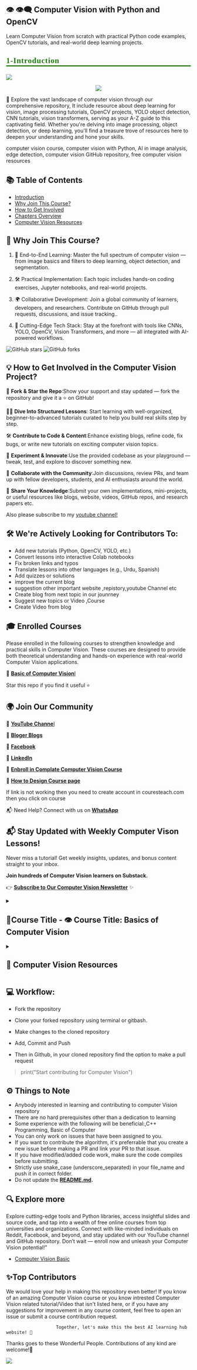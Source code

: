  ## **👁️ 👁️‍🗨️ Computer Vision with Python and OpenCV**
 
 Learn Computer Vision from scratch with practical Python code examples, OpenCV tutorials, and real-world deep learning projects.
 
 ## <p style="font-family:JetBrains Mono; font-weight:normal; letter-spacing: 1px; color:#207d06; font-size:100%; text-align:left;padding: 0px; border-bottom: 3px solid #207d06;">**1-Introduction**</p>
<a href="https://app.commanddash.io/agent?github=https://github.com/hussain0048/Computer-Vision"><img src="https://img.shields.io/badge/AI-Code%20Gen-EB9FDA"></a>
 
<p align="center">
<img src="https://github.com/hussain0048/Computer-Vision-/blob/main/CoursesTeach%20(2).png"></a>
</p>

🚀 Explore the vast landscape of computer vision through our comprehensive repository, It include resource about deep learning for vision, image processing tutorials, OpenCV projects, YOLO object detection, CNN tutorials, vision transformers,  serving as your A-Z guide to this captivating field. Whether you're delving into image processing, object detection, or deep learning, you'll find a treasure trove of resources here to deepen your understanding and hone your skills.

computer vision course,  computer vision with Python, AI in image analysis, edge detection, computer vision GitHub repository, free computer vision resources

<!-- Social card for GitHub -->
<meta property="og:image" content="https://raw.githubusercontent.com/hussain0048/Computer-Vision-/main/CoursesTeach%20(2).png">
<meta property="og:title" content="Computer Vision Course - Learn with Code, Notebooks, and Projects">
<meta property="og:description" content="An end-to-end guide to Computer Vision with Python, OpenCV, YOLO, and Deep Learning — curated for learners and contributors.">

## 📚 Table of Contents
- [Introduction](#1-introduction)
- [Why Join This Course?](#why-join-this-course)
- [How to Get Involved](#how-to-get-involved-in-the-computer-vision-project)
- [Chapters Overview](#course-01---introduction-of-computer-vision)
- [Computer Vision Resources](#computer-vision-resources)


 ## **🎯 Why Join This Course?**
 
1.  📸 End-to-End Learning: Master the full spectrum of computer vision — from image basics and filters to deep learning, object detection, and segmentation.

2. 🛠 Practical Implementation: Each topic includes hands-on coding exercises, Jupyter notebooks, and real-world projects.

3. 🌍 Collaborative Development: Join a global community of learners, developers, and researchers. Contribute on GitHub through pull requests, discussions, and issue tracking..

4. 🤖 Cutting-Edge Tech Stack: Stay at the forefront with tools like CNNs, YOLO, OpenCV, Vision Transformers, and more — all integrated with AI-powered workflows.

![GitHub stars](https://img.shields.io/github/stars/hussain0048/Computer-Vision)
![GitHub forks](https://img.shields.io/github/forks/hussain0048/Computer-Vision)


## **💡 How to Get Involved in the Computer Vision Project?**

🚀 **Fork & Star the Repo**:Show your support and stay updated — fork the repository and give it a ⭐ on GitHub!

👩‍💻 **Dive Into Structured Lessons**: Start learning with well-organized, beginner-to-advanced tutorials curated to help you build real skills step by step.

🛠️ **Contribute to Code & Content**:Enhance existing blogs, refine code, fix bugs, or write new tutorials on exciting computer vision topics.

🧪 **Experiment & Innovate**:Use the provided codebase as your playground — tweak, test, and explore to discover something new.

🤝 **Collaborate with the Community**:Join discussions, review PRs, and team up with fellow developers, students, and AI enthusiasts around the world.

📌 **Share Your Knowledge**:Submit your own implementations, mini-projects, or useful resources like blogs, website, videos, GitHub repos, and research papers etc.

Also please subscribe to my [youtube channel!](https://www.youtube.com/@coursesteach-mv5si)

## 🛠️ We're Actively Looking for Contributors To:
- Add new tutorials (Python, OpenCV, YOLO, etc.)
- Convert lessons into interactive Colab notebooks
- Fix broken links and typos
- Translate lessons into other languages (e.g., Urdu, Spanish)
- Add quizzes or solutions
- improve the current blog
- suggestion other important website ,repistory,youtube Channel etc
- Create blog from next topic in our jounrney 
- Suggest new topics or Video ,Course
- Create Video from blog

## 🎓 **Enrolled Courses**

Please enrolled in the following courses to strengthen knowledge and practical skills in Computer Vision. These courses are designed to provide both theoretical understanding and hands-on experience with real-world Computer Vision applications.

🔗 [**Basic of Computer Vision**l](https://coursesteach.com/course/view.php?id=133)

Star this repo if you find it useful ⭐

## **🌍 Join Our Community**

🔗 [**YouTube Channe**l](https://www.youtube.com/@coursesteach-mv5si/videos)

🔗 [**Bloger Blogs**](https://coursesteach.blogspot.com/2025/08/top-computer-vision-tasks-and-real.html)

🔗 [**Facebook**](https://www.facebook.com/CourseTeach)

🔗 [**LinkedIn**](https://www.linkedin.com/company/90909828/admin/page-posts/published/)

🔗 [**Enbroll in Complate Computer Vision Course**](https://coursesteach.com/course/view.php?id=133)

🔗 [**How to Design Course page**](https://stanford-cs336.github.io/spring2025/)

If link is not working then you need to create account in couresteach.com then you click on course


📬 Need Help? Connect with us on [**WhatsApp**](https://chat.whatsapp.com/L9URPRThBEa7GFl0mlwggg)

## 📬 Stay Updated with Weekly Computer Vison Lessons!

Never miss a tutorial! Get weekly insights, updates, and bonus content straight to your inbox.  

**Join hundreds of Computer Vision learners on Substack.**

👉 [**Subscribe to Our Computer Vision  Newsletter**](https://substack.com/@coursesteach) ✨


<details> 
<summary> <h2>📕Course Title - 👁️ Course Title: Basics of Computer Vision </h2> </summary>
 
Subtitle: A Beginner-to-Advanced Journey Through the Eyes of Machines

## 👥 Target Audience
Beginners in AI/ML

Undergraduate/graduate CS students

Professionals transitioning to AI

Hobbyists or developers interested in image processing


## 👁️ Chapter1: - **Foundations of Computer Vision**
| Topic Name/Tutorial | Video | Code | Note|Difficulty Level|
|---|---|---|---|---|
| [**1- What is computer Vision**](https://coursesteach.blogspot.com/2025/08/what-is-computer-vision-introduction-to.html)| [1](https://drive.google.com/file/d/1Cb-Cz0dRwNZzAp5f2K5cVNNwBRo3hki4/view) |[![Colab icon](https://img.shields.io/badge/Colab-Open-blue.svg?logo=colab&logoColor=white)](https://github.com/hussain0048/Computer-Vision-/blob/main/Introduction_to_Computer_Vision.ipynb)|---|Beginer|
|[**✅2-Computer Vision Tasks and Applications**](https://coursesteach.blogspot.com/2025/08/top-computer-vision-tasks-and-real.html)|[1](https://drive.google.com/file/d/1DCR-0UllT5J0GNHrTlklsHtF1OCskV0V/view)[-2](https://drive.google.com/file/d/1hDHQfd5h9Jiauk8olHG6Jft0AbOUh36n/view)|[![Colab icon](https://img.shields.io/badge/Colab-Open-blue.svg?logo=colab&logoColor=white)](https://github.com/hussain0048/Computer-Vision-/blob/main/Introduction_to_Computer_Vision.ipynb)|[Link](https://coursesteach.com/mod/page/view.php?id=8070)|Beginer|
|[**✅Best Free Resources to Computer Vision**](https://open.substack.com/pub/mushtaqmsit/p/top-10-free-resources-to-learn-computer?r=f2squ&utm_campaign=post&utm_medium=web&showWelcomeOnShare=true)|---|---|[Link](https://coursesteach.com/mod/page/view.php?id=10400&forceview=1)|Beginer|

## 🔹Chapter2: - **Image As Function**
| Topic Name/Tutorial | Video| Notbook |
|---|---|---|
|[**✅1-Images as Functions Part 1?**](https://substack.com/home/post/p-156223376)|[**1**](https://drive.google.com/file/d/1c6plHK4Yqg_ch8QiNTtfGuSZSK0mt3lf/view)|[![Colab icon](https://img.shields.io/badge/Colab-Open-blue.svg?logo=colab&logoColor=white)](https://github.com/hussain0048/Computer-Vision-/blob/main/Introduction_to_Computer_Vision.ipynb)|
| [**✅2-Images as Functions Part 2?**](https://open.substack.com/pub/mushtaqmsit/p/understanding-images-as-functions-edb?r=f2squ&utm_campaign=post&utm_medium=web&showWelcomeOnShare=false) | [**1**](https://drive.google.com/file/d/1X5RS1-6JfZUmcyDvsP5KF1SR97CFzus2/view) | [![Colab icon](https://img.shields.io/badge/Colab-Open-blue.svg?logo=colab&logoColor=white)](https://github.com/hussain0048/Computer-Vision-/blob/main/Introduction_to_Computer_Vision.ipynb) |
| [**✅3-Define an Image as a Function (Quiz)**](https://substack.com/@coursesteach/note/c-91928137?utm_source=notes-share-action&r=f2squ) |[**1**](https://drive.google.com/file/d/1FDmF_Gcl3wtvx6NyNuvl6KAiZlp7KD6Y/view)[**-2**](https://drive.google.com/file/d/1qiwSHYDHSp15_QhMdKuT2nBdhprLJNag/view) | [![Colab icon](https://img.shields.io/badge/Colab-Open-blue.svg?logo=colab&logoColor=white)](https://github.com/hussain0048/Computer-Vision-/blob/main/Introduction_to_Computer_Vision.ipynb) |
|[**✅4-Color Planes and Color Image as a Function(Quiz)**](https://open.substack.com/pub/mushtaqmsit/p/understanding-rgb-channels-in-matlab?r=f2squ&utm_campaign=post&utm_medium=web&showWelcomeOnShare=false)|[**1**](https://drive.google.com/file/d/1351z7lTQfAqx3HEGvAGvtm_FVhaMPzK6/view)[**-2**](https://drive.google.com/file/d/1USR6tCVZKK5uN7TkKGduPsH8rVkTCMAY/view)[**-3**](https://drive.google.com/file/d/1qiwSHYDHSp15_QhMdKuT2nBdhprLJNag/view)|[![Colab icon](https://img.shields.io/badge/Colab-Open-blue.svg?logo=colab&logoColor=white)](https://github.com/hussain0048/Computer-Vision-/blob/main/Introduction_to_Computer_Vision.ipynb)|
|[**✅5- Digital Images**](https://mushtaqmsit.substack.com/p/how-computers-see-images)|[**1**](https://drive.google.com/file/d/1bvwInP7sTDxJv6ou7myoIFZLen57tSv_/view)[**-2**](https://drive.google.com/file/d/1M70RJybxbFBjNjf-s_u33IEGZwETVzco/view)|[![Colab icon](https://img.shields.io/badge/Colab-Open-blue.svg?logo=colab&logoColor=white)](https://github.com/hussain0048/Computer-Vision-/blob/main/Introduction_to_Computer_Vision.ipynb)|
|[**✅6-Compute Image Size Quiz-s**](https://mushtaqmsit.substack.com/p/how-to-calculate-image-size-width)|[1](https://www.youtube.com/watch?v=Xp4Oeqs1jUU)|[![Colab icon](https://img.shields.io/badge/Colab-Open-blue.svg?logo=colab&logoColor=white)](https://github.com/hussain0048/Computer-Vision-/blob/main/Introduction_to_Computer_Vision.ipynb)|
|[**✅7-Read image in Matlab and Python-S**](https://mushtaqmsit.substack.com/p/how-to-read-and-process-images-in)|---|[![Colab icon](https://img.shields.io/badge/Colab-Open-blue.svg?logo=colab&logoColor=white)](https://github.com/hussain0048/Computer-Vision-/blob/main/Introduction_to_Computer_Vision.ipynb)|
|[**✅8-Image Size and Data Type Quiz/Solution-S**](https://mushtaqmsit.substack.com/p/how-to-get-image-size-and-data-type)|[**1**](https://drive.google.com/file/d/1-zlCSlEvKsBPyuPpUUCio15KdedHG_lj/view)|[![Colab icon](https://img.shields.io/badge/Colab-Open-blue.svg?logo=colab&logoColor=white)](https://github.com/hussain0048/Computer-Vision-/blob/main/Introduction_to_Computer_Vision.ipynb)|
|[**✅9-Crop an Image-s**](https://mushtaqmsit.substack.com/p/what-is-mean-by-crop-an-image)|[**1**](https://drive.google.com/file/d/1y_0Q6HXXHwbJi8bFXSjIRmUTliZ_QETg/view)|[![Colab icon](https://img.shields.io/badge/Colab-Open-blue.svg?logo=colab&logoColor=white)](https://github.com/hussain0048/Computer-Vision-/blob/main/Introduction_to_Computer_Vision.ipynb)|
|[**✅10-Add 2 Images-s**](https://mushtaqmsit.substack.com/p/how-to-add-two-images-in-matlab-and)|[**1**](https://drive.google.com/file/d/1Yu5ZkkVHTm5LPErifK0AyqIAZlorljen/view)[**-2**](https://drive.google.com/file/d/1l6VCJK-gU9cQHvGtJKFj6G8x7xrWkMBx/view)[**-3**](https://drive.google.com/file/d/1-POxIAvqFL1rg3N8r_zQj2-SZz3Vbm-a/view)|[![Colab icon](https://img.shields.io/badge/Colab-Open-blue.svg?logo=colab&logoColor=white)](https://github.com/hussain0048/Computer-Vision-/blob/main/Introduction_to_Computer_Vision.ipynb)|
|[**✅11-Multiply image by a scaler and Blend 2 Images⭐️**](https://mushtaqmsit.substack.com/p/mastering-scalar-multiplication-in)|[**1**](https://drive.google.com/file/d/1QKr5Vw3G1HfjyL3PgD1R6AuY8QU_XhSA/view?pli=1)[-2](https://drive.google.com/file/d/14bY1HdOaC5w4jLby2LwaawzmTwfzhSeB/view)[-3](https://drive.google.com/file/d/11W_RKLTU7XMZ1RHzBZYicBvCBCLxXhrg/view)|[![Colab icon](https://img.shields.io/badge/Colab-Open-blue.svg?logo=colab&logoColor=white)](https://github.com/hussain0048/Computer-Vision-/blob/main/Introduction_to_Computer_Vision.ipynb)|
|[**✅12-Common Types of Noise⭐️**](https://mushtaqmsit.substack.com/p/understanding-image-noise-in-computer)|[**1**](https://drive.google.com/file/d/1BhYdBxwZZLRp144ozXJOVKSvVDRLUPs0/view)|[![Colab icon](https://img.shields.io/badge/Colab-Open-blue.svg?logo=colab&logoColor=white)](https://github.com/hussain0048/Computer-Vision-/blob/main/Introduction_to_Computer_Vision.ipynb)|
|[**✅13-Image Difference⭐️**](https://mushtaqmsit.substack.com/p/image-difference-in-computer-vision)|[**1**](https://drive.google.com/file/d/1NgBBgdzHdmG9UPjFBr4HRYuwtJuSux2t/view)[-2](https://drive.google.com/file/d/1FBPEClURy0oNh-Nt23UmBO2hGwGn3sqw/view)[-3](https://drive.google.com/drive/folders/1q_lNYRTS2ggibGcrc6dEAS-SbRQYF4N2)|[![Colab icon](https://img.shields.io/badge/Colab-Open-blue.svg?logo=colab&logoColor=white)](https://github.com/hussain0048/Computer-Vision-/blob/main/Introduction_to_Computer_Vision.ipynb)|
|[**✅14-Generate Gaussian Noise⭐️**](https://mushtaqmsit.substack.com/p/gaussian-noise-in-image-processing)|[**1**](https://drive.google.com/file/d/15ho2IRjIMlZ6dPslpwo9MGR6SumyM938/view)|[![Colab icon](https://img.shields.io/badge/Colab-Open-blue.svg?logo=colab&logoColor=white)](https://github.com/hussain0048/Computer-Vision-/blob/main/Introduction_to_Computer_Vision.ipynb)|
|[**✅15-Effect of Sigma on Gaussian Noise⭐️**](https://mushtaqmsit.substack.com/p/understanding-the-effect-of-sigma)|[**1**](https://drive.google.com/file/d/1SOL6VtxIT08__IBVEsOOrhqYg2xicy2Q/view?usp=sharing)[-2](https://drive.google.com/file/d/1e9wH3cny9Z1UzMgi6-vcmUIJ-mGnDhtx/view)[-3](https://drive.google.com/file/d/1ixofehPc8WprhjNOKqtGIVx4dyyAbqwv/view)|[![Colab icon](https://img.shields.io/badge/Colab-Open-blue.svg?logo=colab&logoColor=white)](https://github.com/hussain0048/Computer-Vision-/blob/main/Introduction_to_Computer_Vision.ipynb)|
|[**✅16-Apply Gaussian Noise⭐️**](https://mushtaqmsit.substack.com/p/applying-gaussian-noise-to-images)|[**1**](https://drive.google.com/file/d/17-X3uDm-_bKEZCLWrh6dzywgrd9Mc6pc/view)[-2](https://drive.google.com/file/d/1HdiI6F0MVJ3OB3VkTiMDreTA_mccXweC/view)|[![Colab icon](https://img.shields.io/badge/Colab-Open-blue.svg?logo=colab&logoColor=white)](https://github.com/hussain0048/Computer-Vision-/blob/main/Introduction_to_Computer_Vision.ipynb)|
|[**✅17-Displaying Images in Matlab and Python⭐️**](https://mushtaqmsit.substack.com/p/basic-image-operations-in-python)|[**1**](https://drive.google.com/file/d/1H06n5AKN-XKDAAPk2GRaloQdSnG8fTgq/view?usp=sharing)|[![Colab icon](https://img.shields.io/badge/Colab-Open-blue.svg?logo=colab&logoColor=white)](https://github.com/hussain0048/Computer-Vision-/blob/main/Introduction_to_Computer_Vision.ipynb)|
|**✅Minin Project-🚦 Smart Surveillance Frame Analyzer**||[![Colab icon](https://img.shields.io/badge/Colab-Open-blue.svg?logo=colab&logoColor=white)](https://github.com/dr-mushtaq/Computer-Vision/blob/main/%F0%9F%93%9AComputer%20Vision%20Projects/%F0%9F%9A%A6_Smart_Surveillance_Frame_Analyzer.ipynb)|


## 🔹Chapter3: - **Filtering**
| Topic Name/Tutorial | Video | NoteBook |
|---|---|---|
| [**✅1- What is Filtering?**](https://mushtaqmsit.substack.com/p/understanding-filters-in-computer) | [1](https://drive.google.com/file/d/1Dw9Iw2B7ag8bF8uz6jp1RfwuIsf5Cgsj/view?usp=sharing) |[![Colab icon](https://img.shields.io/badge/Colab-Open-blue.svg?logo=colab&logoColor=white)](https://github.com/hussain0048/Computer-Vision-/blob/main/Introduction_to_Computer_Vision.ipynb)|
| [**✅2- What is Gaussian Noise?**](https://mushtaqmsit.substack.com/p/gaussian-noise-in-computer-vision) | [1](https://drive.google.com/file/d/1K6OvG6Hchl_3kNRw7OBIV40GgbCK3mMM/view?usp=sharing)[-2](https://drive.google.com/file/d/1L4-pNTYyvvts9em7w3cNuBGmNCEHy1IZ/view?usp=sharing) |[![Colab icon](https://img.shields.io/badge/Colab-Open-blue.svg?logo=colab&logoColor=white)](https://github.com/hussain0048/Computer-Vision-/blob/main/Introduction_to_Computer_Vision.ipynb)|
| [**✅3- Weighted Moving Average?**](https://mushtaqmsit.substack.com/p/mastering-weighted-moving-averages) | [1](https://drive.google.com/file/d/1-O6oVfb4pv4zCMuJ7CSSAiTXncVcCNsf/view?usp=sharing)[-2](https://drive.google.com/file/d/17zB1EhTfSWDcck1fGaPWFL8wenY6C4DL/view?usp=sharing)|[![Colab icon](https://img.shields.io/badge/Colab-Open-blue.svg?logo=colab&logoColor=white)](https://github.com/hussain0048/Computer-Vision-/blob/main/Introduction_to_Computer_Vision.ipynb)|
| [***✅4- Correlation Filtering?**](https://mushtaqmsit.substack.com/p/correlation-filtering-in-computer) | [1](https://drive.google.com/file/d/1kOOc3jmptZDQnTlxlsDrYfnB33gl0Ldb/view?usp=sharing)|[![Colab icon](https://img.shields.io/badge/Colab-Open-blue.svg?logo=colab&logoColor=white)](https://github.com/hussain0048/Computer-Vision-/blob/main/Introduction_to_Computer_Vision.ipynb)|
| [**✅5- Averaging Filter?**](https://mushtaqmsit.substack.com/p/understanding-averaging-filters-in) | [1](https://drive.google.com/file/d/1YjCaZ8bXkYSben2l3Qts3IOxbpY4ttcE/view)|[![Colab icon](https://img.shields.io/badge/Colab-Open-blue.svg?logo=colab&logoColor=white)](https://github.com/hussain0048/Computer-Vision-/blob/main/Introduction_to_Computer_Vision.ipynb)|
| [**✅6- Gaussian Filter?**](https://mushtaqmsit.substack.com/p/gaussian-filters-in-computer-vision) | [1](https://drive.google.com/file/d/1RV_UK3USN7rQjiB3Eq1ZZnR8ujAgHJD6/view?usp=sharing)[-2](https://drive.google.com/file/d/1z7svvKJn87Lmj1BchAViLLJ44_YTqFlN/view?usp=sharing)|[![Colab icon](https://img.shields.io/badge/Colab-Open-blue.svg?logo=colab&logoColor=white)](https://github.com/hussain0048/Computer-Vision-/blob/main/Introduction_to_Computer_Vision.ipynb)|
| [**✅7- Gaussian Filter with Matlab and Python?**](https://mushtaqmsit.substack.com/p/how-to-apply-gaussian-filtering-in) | [1](https://drive.google.com/file/d/1DY8UFbByrBrdbE4sdmcZa8G-kK3s3Q31/view?usp=sharing)|[![Colab icon](https://img.shields.io/badge/Colab-Open-blue.svg?logo=colab&logoColor=white)](https://github.com/hussain0048/Computer-Vision-/blob/main/Introduction_to_Computer_Vision.ipynb)|
| [**✅8- Remove Noise?(r)**](https://mushtaqmsit.substack.com/p/how-to-remove-image-noise-using-gaussian) | [1](https://drive.google.com/file/d/1fzGcwjrWgzc57etIPUsnX_34LciTG1vs/view?usp=sharing)[-2](https://drive.google.com/file/d/1DgS_rRdmpJCckziIn1fRi6h_b0kLfTgj/view?usp=sharing)|[![Colab icon](https://img.shields.io/badge/Colab-Open-blue.svg?logo=colab&logoColor=white)](https://github.com/hussain0048/Computer-Vision-/blob/main/Introduction_to_Computer_Vision.ipynb)|
|**✅Minin Project-Motion Detection in Surveillance Footage using Frame Differencing and Gaussian Smoothing**||[![Colab icon](https://img.shields.io/badge/Colab-Open-blue.svg?logo=colab&logoColor=white)](https://github.com/dr-mushtaq/Computer-Vision/blob/main/%F0%9F%93%9AComputer%20Vision%20Projects/%F0%9F%A7%91_%F0%9F%92%BC_Mini_Real_Life_Project_Motion_D%F0%9F%A7%91_%F0%9F%92%BC_Mini_Real_Life_Project_Motion_Detection_in_Surveillance_Footage_using_Frame_Differencing_and_Gaussian_Smoothingetection_in_Surveillance_Footage_using_Frame_Differencin.ipynb)|

## 🔹Chapter4: - **Linearity and Convolution**
| Topic Name/Tutorial | Video | NoteBook |
|---|---|---|
| [**🌐1- Introduction of linear intuition of filtering**](https://medium.com/@Coursesteach/computer-vision-part-28-introduction-of-linear-intuition-of-filtering-83b4269f6019) | [1](https://drive.google.com/file/d/1NRaqwkMiXd5oYWaBnm2BfgpQR3rSvjaj/view) |[![Colab icon](https://img.shields.io/badge/Colab-Open-blue.svg?logo=colab&logoColor=white)](https://github.com/hussain0048/Computer-Vision-/blob/main/Introduction_to_Computer_Vision.ipynb)|
| [**🌐2- Impulse Function and Response**](https://medium.com/@Coursesteach/computer-vision-part-29-impulse-function-and-response-2b52dfedc54f) | [1](https://drive.google.com/file/d/1MWTi1FkAdo93cV6MwLMI41Kqn0zxBvFf/view?usp=sharing) |[![Colab icon](https://img.shields.io/badge/Colab-Open-blue.svg?logo=colab&logoColor=white)](https://github.com/hussain0048/Computer-Vision-/blob/main/Introduction_to_Computer_Vision.ipynb)|
| [**🌐4- Filtering an Impulse Signal**](https://medium.com/@Coursesteach/computer-vision-part-29-impulse-function-and-response-2b52dfedc54f) | [1](https://drive.google.com/file/d/1KxMS0EEAgVO5SuNujypTUNEuu8qUcURE/view?usp=sharing) |[![Colab icon](https://img.shields.io/badge/Colab-Open-blue.svg?logo=colab&logoColor=white)](https://github.com/hussain0048/Computer-Vision-/blob/main/Introduction_to_Computer_Vision.ipynb)|
| [**🌐5- Correlation vs Convolution**](https://medium.com/@Coursesteach/computer-vision-part-30-correlation-vs-convolution-168e1b6851b5) | [1](https://drive.google.com/file/d/1PlCNOA0ElHvpu4NvXHGt0Zyp073Kr0NS/view?usp=sharing)[-2](https://www.youtube.com/watch?v=FbDWmT93nUs) |[![Colab icon](https://img.shields.io/badge/Colab-Open-blue.svg?logo=colab&logoColor=white)](https://github.com/hussain0048/Computer-Vision-/blob/main/Introduction_to_Computer_Vision.ipynb)|
| [**🌐5-Properties of Convolution**](https://medium.com/@Coursesteach/computer-vision-part-30-correlation-vs-convolution-168e1b6851b5) | [1](https://drive.google.com/file/d/1dCjqrkS6uGHMoVKvg1drtLPAxoZ8csIH/view?usp=sharing) |[![Colab icon](https://img.shields.io/badge/Colab-Open-blue.svg?logo=colab&logoColor=white)](https://github.com/hussain0048/Computer-Vision-/blob/main/Introduction_to_Computer_Vision.ipynb)|
| [**🌐6-Computational Complexity and Separability**](https://medium.com/@Coursesteach/computer-vision-part-31-computational-complexity-and-separability-fc8d78ee3321) | [1](https://drive.google.com/file/d/1o3_E3oHa0SFXb_7WPWwF_HZw7JO9SV9Z/view) |[![Colab icon](https://img.shields.io/badge/Colab-Open-blue.svg?logo=colab&logoColor=white)](https://github.com/hussain0048/Computer-Vision-/blob/main/Introduction_to_Computer_Vision.ipynb)|
| [**🌐7-Boundary Issues**](https://medium.com/@Coursesteach/computer-vision-part-31-computational-complexity-and-separability-fc8d78ee3321) | [1](https://drive.google.com/file/d/1iKZD68I6VGebQbVnVebMBf7B4VFA6Umh/view) |[![Colab icon](https://img.shields.io/badge/Colab-Open-blue.svg?logo=colab&logoColor=white)](https://github.com/hussain0048/Computer-Vision-/blob/main/Introduction_to_Computer_Vision.ipynb)|
| [**🌐8-Methods**](https://medium.com/@Coursesteach/computer-vision-part-31-computational-complexity-and-separability-fc8d78ee3321) | [1](https://drive.google.com/file/d/1PkQJ7FngkptaxdvvTgowX8hiPBTmzHk_/view?usp=sharing) |[![Colab icon](https://img.shields.io/badge/Colab-Open-blue.svg?logo=colab&logoColor=white)](https://github.com/hussain0048/Computer-Vision-/blob/main/Introduction_to_Computer_Vision.ipynb)|
| [**🌐9-Explore Edge Options**](https://medium.com/@Coursesteach/computer-vision-part-32-explore-edge-options-78aae07fe8c5) | [1](https://drive.google.com/file/d/1wZuQ-nlwxIZWWLEEJo4MU5gbcm8xoMxu/view) |[![Colab icon](https://img.shields.io/badge/Colab-Open-blue.svg?logo=colab&logoColor=white)](https://github.com/hussain0048/Computer-Vision-/blob/main/Introduction_to_Computer_Vision.ipynb)|
| [**🌐10-Practicing with Linear Filters**](https://medium.com/@Coursesteach/computer-vision-part-33-practicing-with-linear-filters-db29d31a728b) | [1](https://drive.google.com/file/d/1EJMb8LFnTG87Po0LyjwhRDMD_G8BbDYy/view)[-2](https://drive.google.com/file/d/1m6GsASVUDYn8akRdejupOmLlmZ94A43i/view) |[![Colab icon](https://img.shields.io/badge/Colab-Open-blue.svg?logo=colab&logoColor=white)](https://github.com/hussain0048/Computer-Vision-/blob/main/Introduction_to_Computer_Vision.ipynb)|
| [**🌐11-Different Kinds of Noise**](https://medium.com/@Coursesteach/computer-vision-part-34-different-kinds-of-noise-2e300d9e4174) | [1](https://drive.google.com/file/d/15zd1sPvVWY8lQlZWGPn9C0NWds5yMpT9/view)[-2](https://drive.google.com/file/d/1FLtZNGhdQLzjF2O-ZQLJxRPBnykSXDJ6/view)[-3](https://drive.google.com/file/d/1qxLwu4jroEZa9FsfyN5CEYI3XoMeX5TJ/view)|[![Colab icon](https://img.shields.io/badge/Colab-Open-blue.svg?logo=colab&logoColor=white)](https://github.com/hussain0048/Computer-Vision-/blob/main/Introduction_to_Computer_Vision.ipynb)|

##  🔹Chapter5: - **Filters as Templates**
| Topic Name/Tutorial | Video | NoteBook |
|---|---|---|
| [**🌐1- Introduction of Filters as templates, 1D correlation and 2D Correlations**](https://medium.com/@Coursesteach/computer-vision-part-35-introduction-of-filters-as-templates-8a61c1b7a303) | [1](https://drive.google.com/file/d/1xun5nFgKESdTb2nrEQMP5ltjyt1EVpel/view)[-2](https://drive.google.com/file/d/1qaivyaKMS_8abNeu8-ubaOPByDQ1DiVf/view) [-3](https://drive.google.com/file/d/1mYyHLY97o_Ha6yn_DjxXv5HuGn7Pdesw/view) |[![Colab icon](https://img.shields.io/badge/Colab-Open-blue.svg?logo=colab&logoColor=white)](https://github.com/hussain0048/Computer-Vision-/blob/main/Introduction_to_Computer_Vision.ipynb)|
| [**🌐2- Find Tempalte ID**](https://medium.com/@Coursesteach/computer-vision-part-36-find-template-1d-2fc954eca1f7) | [1](https://drive.google.com/file/d/1qzeQF-suulO4a9zMWEDWkPRIfPDiftVZ/view)[-2](https://drive.google.com/file/d/1IFjqWMAfOHAjsj0y33NWQQYG24nYokMy/view)|[![Colab icon](https://img.shields.io/badge/Colab-Open-blue.svg?logo=colab&logoColor=white)](https://github.com/hussain0048/Computer-Vision-/blob/main/Introduction_to_Computer_Vision.ipynb)|
| [**🌐3- Template Matching⭐️**](https://medium.com/@Coursesteach/computer-vision-part-37-template-matching-848b423a84ad) | [1](https://drive.google.com/file/d/1SFFwv9u-ypL8GaYgo0BKQChRa2THKkmY/view)[-2](https://drive.google.com/file/d/1LlqdK1lCeXsjJGE84T8AS3vM59nLEOo6/view)[-3](https://drive.google.com/file/d/105OVSmotPZti1xwZqXGdlXwoaC-Rt2cr/view)[-4](https://drive.google.com/file/d/1dv1rIxwPC58qtz4OrML2tOXVow0eMuRD/view)[-5](https://drive.google.com/file/d/1WZi7cE3lvEAihNdqGF13rzFc8qg2xA5p/view)|[![Colab icon](https://img.shields.io/badge/Colab-Open-blue.svg?logo=colab&logoColor=white)](https://github.com/hussain0048/Computer-Vision-/blob/main/Introduction_to_Computer_Vision.ipynb)|

##  🔹Chapter6: - **Edge detection: Gradients**
| Topic Name/Tutorial | Video | NoteBook |
|---|---|---|
| [**🌐1- Pattern Finding and Feature Detection**](https://medium.com/@Coursesteach/computer-vision-part-38-exploring-computer-vision-pattern-finding-and-feature-detection-ebd3b8d81353) | [1](https://drive.google.com/file/d/1Pgj5ejwo2sPEgWRkfTgA1YK9xj8KprsD/view)|[![Colab icon](https://img.shields.io/badge/Colab-Open-blue.svg?logo=colab&logoColor=white)](https://github.com/hussain0048/Computer-Vision-/blob/main/Introduction_to_Computer_Vision.ipynb)|
| [**🌐2- Understanding Edges in Images: Why They Matter in Visual Perception**](https://medium.com/@Coursesteach/computer-vision-part-39-understanding-edges-in-images-why-they-matter-in-visual-perception-773ee3ece9a5) | [1](https://drive.google.com/file/d/1zE73_T53xLgqUxXo3nw3NqJJndKiJ_W_/view)[-2](https://drive.google.com/file/d/1YkOa4DCmOJqE7qO_DTAy60YklTxVv-nj/view)|[![Colab icon](https://img.shields.io/badge/Colab-Open-blue.svg?logo=colab&logoColor=white)](https://github.com/hussain0048/Computer-Vision-/blob/main/Introduction_to_Computer_Vision.ipynb)|
| [**🌐3- Edge Detection⭐️**](https://medium.com/@Coursesteach/how-edge-detection-works-in-image-processing-step-by-step-explanation-computer-vision-part-40-49eecc06593a) | [1](https://drive.google.com/file/d/11_MgzHT5N-y_PaslRo27QvPAC1h5CNkf/view)|[![Colab icon](https://img.shields.io/badge/Colab-Open-blue.svg?logo=colab&logoColor=white)](https://github.com/hussain0048/Computer-Vision-/blob/main/Introduction_to_Computer_Vision.ipynb)|
| [**🌐4-Derivatives and Edges⭐️**](https://medium.com/@Coursesteach/finding-peaks-and-edges-the-power-of-derivatives-in-function-analysis-computer-vision-part-41-6ffa1eb3a5cb) | [1](https://drive.google.com/file/d/1Gj_0J21g4SooclT-TlxXuYT1I_o5RhtU/view)|[![Colab icon](https://img.shields.io/badge/Colab-Open-blue.svg?logo=colab&logoColor=white)](https://github.com/hussain0048/Computer-Vision-/blob/main/Introduction_to_Computer_Vision.ipynb)|
| [**🌐5-What is Gradients⭐️**](https://medium.com/@Coursesteach/understanding-differential-operators-and-gradients-in-images-computer-vision-part-42-d18ce2693148) | [1](https://drive.google.com/file/d/1tP-jDm498EXyKWs7NhUQmvzBBxJl7m_3/view)|[![Colab icon](https://img.shields.io/badge/Colab-Open-blue.svg?logo=colab&logoColor=white)](https://github.com/hussain0048/Computer-Vision-/blob/main/Introduction_to_Computer_Vision.ipynb)|
| [**🌐6-Finite Differences⭐️**](https://medium.com/@Coursesteach/discrete-gradients-explained-a-beginners-guide-to-finite-differences-in-computing-computer-d3dd67c8c444) | [1](https://drive.google.com/file/d/19HxBZ53B1Xe74kz43KRqfpocm9gNGVs1/view)|[![Colab icon](https://img.shields.io/badge/Colab-Open-blue.svg?logo=colab&logoColor=white)](https://github.com/hussain0048/Computer-Vision-/blob/main/Introduction_to_Computer_Vision.ipynb)|
| [**🌐7-Partial Derivatives of an Image⭐️**](https://medium.com/@Coursesteach/understanding-partial-derivatives-of-an-image-computer-vision-part-44-33ce203de23c) | [1](https://drive.google.com/file/d/1_e_GIFVSFb-4-Yxic164wBIw_Gsry4pM/view)|[![Colab icon](https://img.shields.io/badge/Colab-Open-blue.svg?logo=colab&logoColor=white)](https://github.com/hussain0048/Computer-Vision-/blob/main/Introduction_to_Computer_Vision.ipynb)|
| [**🌐8-The Discrete Gradient⭐️**](https://medium.com/@Coursesteach/what-are-discrete-gradients-and-why-balanced-operators-matte-computer-vision-part-45-4a46134259bb) | [1](https://drive.google.com/file/d/1TY6yKP9X6PF7Jh2mr1Pqs2cEmrbFVcOU/view)[-2](https://www.youtube.com/watch?v=lOEBsQodtEQ)|[![Colab icon](https://img.shields.io/badge/Colab-Open-blue.svg?logo=colab&logoColor=white)](https://github.com/hussain0048/Computer-Vision-/blob/main/Introduction_to_Computer_Vision.ipynb)|
| [**🌐9-Sobel Operator⭐️**](https://medium.com/@Coursesteach/understanding-the-sobel-operator-a-classic-edge-detection-technique-computer-vision-part-46-938faca6ad74) | [1](https://drive.google.com/file/d/1-hfJqthjbAIa_PhwpaNUqKK0uICfbfah/view)[-2](https://www.youtube.com/watch?v=uihBwtPIBxM)[-3](https://www.youtube.com/watch?v=Yz7h9L4gecQ)|[![Colab icon](https://img.shields.io/badge/Colab-Open-blue.svg?logo=colab&logoColor=white)](https://github.com/hussain0048/Computer-Vision-/blob/main/Introduction_to_Computer_Vision.ipynb)|
| [**🌐10-Well Known Gradients⭐️**](https://medium.com/@Coursesteach/understanding-the-sobel-operator-a-classic-edge-detection-technique-computer-vision-part-46-938faca6ad74) | [1](https://drive.google.com/file/d/10eyzaLcNMhZ7C4ZMMR9yXc86wHDcFYos/view)|[![Colab icon](https://img.shields.io/badge/Colab-Open-blue.svg?logo=colab&logoColor=white)](https://github.com/hussain0048/Computer-Vision-/blob/main/Introduction_to_Computer_Vision.ipynb)|
| [**🌐11-Gradients direction⭐️**](https://medium.com/@Coursesteach/computing-image-gradients-direction-matlab-python-techniques-for-edge-detection-595b0be8f471) | [1](https://drive.google.com/file/d/18iLgY1BeyTTjnaQbnxJzVvXm9w-JjTh0/view)|[![Colab icon](https://img.shields.io/badge/Colab-Open-blue.svg?logo=colab&logoColor=white)](https://github.com/hussain0048/Computer-Vision-/blob/main/Introduction_to_Computer_Vision.ipynb)|
| [**🌐12-But in the Real World⭐️**](https://medium.com/@Coursesteach/understanding-edge-detection-noise-and-derivatives-explained-computer-vision-p48-482bf2cfcd92) | [1](https://drive.google.com/file/d/1Ul0XDqYyzMWEpNgNIgRpZPXsnRsKLse-/view)|[![Colab icon](https://img.shields.io/badge/Colab-Open-blue.svg?logo=colab&logoColor=whit)](https://github.com/hussain0048/Computer-Vision-/blob/main/Introduction_to_Computer_Vision.ipynb)|

##  🔹Chapter7: - **Edge detection: 2D operators**
| Topic Name/Tutorial | Video | NoteBook |
|---|---|---|
|**🌐1- Introduction**| [1](https://drive.google.com/file/d/1uEKYbYERARDFaPyf_B9USjmJ51O2FKUc/view)|[![Colab icon](https://img.shields.io/badge/Colab-Open-blue.svg?logo=colab&logoColor=white)](https://github.com/hussain0048/Computer-Vision-/blob/main/Introduction_to_Computer_Vision.ipynb)|
|**🌐2-Derivative of Gaussian Filter 2D**| [1](https://drive.google.com/file/d/1YeogWHkDpvYkcgtT_FU-YU-B2lkt7Xsc/view)|[![Colab icon](https://img.shields.io/badge/Colab-Open-blue.svg?logo=colab&logoColor=white)](https://github.com/hussain0048/Computer-Vision-/blob/main/Introduction_to_Computer_Vision.ipynb)|
|**🌐3- Effect of Sigma on Derivatives**| [1](https://drive.google.com/file/d/1P72PPQaVJ_AgpiR69saOriU7L1x4BwJU/view)|[![Colab icon](https://img.shields.io/badge/Colab-Open-blue.svg?logo=colab&logoColor=white)](https://github.com/hussain0048/Computer-Vision-/blob/main/Introduction_to_Computer_Vision.ipynb)|
|**🌐4-Canny Edge Operator P1 **| [1](https://drive.google.com/file/d/1vloOkCm0xaKojql0RXwZ9wjJ6FQwMo3f/viewJ_AgpiR69saOriU7L1x4BwJU/view)|[![Colab icon](https://img.shields.io/badge/Colab-Open-blue.svg?logo=colab&logoColor=white)](https://github.com/hussain0048/Computer-Vision-/blob/main/Introduction_to_Computer_Vision.ipynb)|
|**🌐5-Canny Edge Operator P2**| [1](https://drive.google.com/file/d/1Zt1FG7FZv1LwBY0o_28fonHCDvrA28ww/view)|[![Colab icon](https://img.shields.io/badge/Colab-Open-blue.svg?logo=colab&logoColor=white)](https://github.com/hussain0048/Computer-Vision-/blob/main/Introduction_to_Computer_Vision.ipynb)|
|**🌐6- For Your Eyes Only Demo**| [1](https://drive.google.com/file/d/1k7Lz_g5lC1bVs27jpfRkxabLA_fUVSAd/view)[-2](https://drive.google.com/file/d/1dZPrgk7_DrMvgAKpYaDUFDdmokrF-9jE/view)|[![Colab icon](https://img.shields.io/badge/Colab-Open-blue.svg?logo=colab&logoColor=white)](https://github.com/hussain0048/Computer-Vision-/blob/main/Introduction_to_Computer_Vision.ipynb)|
|**🌐7-Canny Results**| [1](https://drive.google.com/file/d/1kxQoYDEc7l6MiigXjjvjDJAYxCWGOJE5/view)|[![Colab icon](https://img.shields.io/badge/Colab-Open-blue.svg?logo=colab&logoColor=white)](https://github.com/hussain0048/Computer-Vision-/blob/main/Introduction_to_Computer_Vision.ipynb)|
|**🌐8-Single 2D Edge Detection Filter**| [1](https://drive.google.com/file/d/197iBxz3CNkGhSYUmCnCSlcqP7Q8osfUi/view)|[![Colab icon](https://img.shields.io/badge/Colab-Open-blue.svg?logo=colab&logoColor=white)](https://github.com/hussain0048/Computer-Vision-/blob/main/Introduction_to_Computer_Vision.ipynb)|

##  🔹Chapter8: - **L1 Hough transform: Lines**
| Topic Name/Tutorial | Video | NoteBook |
|---|---|---|
|**🌐1- Introduction**| [1](https://drive.google.com/file/d/1ReFf1sLrgXGogfAEAX5uM0QZRv0MOEyH/view)|[![Colab icon](https://img.shields.io/badge/Colab-Open-blue.svg?logo=colab&logoColor=white)](https://github.com/hussain0048/Computer-Vision-/blob/main/Introduction_to_Computer_Vision.ipynb)|
|**🌐2-Parametric Model**| [1](https://drive.google.com/file/d/1W4b4tFpzNz8z2Z8up5YqD6yBE3YWtguk/view)|[![Colab icon](https://img.shields.io/badge/Colab-Open-blue.svg?logo=colab&logoColor=white)](https://github.com/hussain0048/Computer-Vision-/blob/main/Introduction_to_Computer_Vision.ipynb)|
|**🌐3-Line Fitting**| [1](https://drive.google.com/file/d/17IRoXWMSjrmsPSFpNM5b2kjo22YJ3d6f/view)|[![Colab icon](https://img.shields.io/badge/Colab-Open-blue.svg?logo=colab&logoColor=white)](https://github.com/hussain0048/Computer-Vision-/blob/main/Introduction_to_Computer_Vision.ipynb)|
|**🌐4-Voting**| [1](https://drive.google.com/file/d/1yiUtV5ElVaYzahr-qdJDlEjDIIppItG4/view)[-2](https://www.youtube.com/watch?v=6yVMpaIoxIU)|[![Colab icon](https://img.shields.io/badge/Colab-Open-blue.svg?logo=colab&logoColor=white)](https://github.com/hussain0048/Computer-Vision-/blob/main/Introduction_to_Computer_Vision.ipynb)|
|**🌐5-Hough Space**| [1](https://drive.google.com/file/d/18Oiw44jEOBDAQvgLqmf08UKitF5m849Y/view)[-2](https://www.youtube.com/watch?v=4zHbI-fFIlI)|[![Colab icon](https://img.shields.io/badge/Colab-Open-blue.svg?logo=colab&logoColor=white)](https://github.com/hussain0048/Computer-Vision-/blob/main/Introduction_to_Computer_Vision.ipynb)|
|**🌐6-Polar Representation for Lines**| [1](https://drive.google.com/file/d/1Ch2hYB6vdrKa3yfHl3jDNour8hNGFoQu/view)|[![Colab icon](https://img.shields.io/badge/Colab-Open-blue.svg?logo=colab&logoColor=white)](https://github.com/hussain0048/Computer-Vision-/blob/main/Introduction_to_Computer_Vision.ipynb)|
|**🌐7-Basic Hough Transform Algorithm**| [1](https://drive.google.com/file/d/1wrq9J5yCicGgumWu9iE9u7gaUJTjDuOJ/view)|[![Colab icon](https://img.shields.io/badge/Colab-Open-blue.svg?logo=colab&logoColor=white)](https://github.com/hussain0048/Computer-Vision-/blob/main/Introduction_to_Computer_Vision.ipynb)|
|**🌐8-Complexity of the Hough Transform**| [1](https://drive.google.com/file/d/1iYZk9dMrnIpsJniPdmRRbxuQKe0TWkC2/view)|[![Colab icon](https://img.shields.io/badge/Colab-Open-blue.svg?logo=colab&logoColor=white)](https://github.com/hussain0048/Computer-Vision-/blob/main/Introduction_to_Computer_Vision.ipynb)|
|**🌐9-Hough Example**| [1](https://drive.google.com/file/d/1Jkye2NVdFMkqSlsDChJxMhZth1-FPaOM/view)|[![Colab icon](https://img.shields.io/badge/Colab-Open-blue.svg?logo=colab&logoColor=white)](https://github.com/hussain0048/Computer-Vision-/blob/main/Introduction_to_Computer_Vision.ipynb)|
|**🌐10-Hough Demo**| [1](https://drive.google.com/drive/u/0/home)|[![Colab icon](https://img.shields.io/badge/Colab-Open-blue.svg?logo=colab&logoColor=white)](https://github.com/hussain0048/Computer-Vision-/blob/main/Introduction_to_Computer_Vision.ipynb)|
|**🌐11-Hough on a Real Image**| [1](https://drive.google.com/file/d/14RnCpqmJ4HCSsEpdyXH8r9cRtuMP0kbr/view)|[![Colab icon](https://img.shields.io/badge/Colab-Open-blue.svg?logo=colab&logoColor=white)](https://github.com/hussain0048/Computer-Vision-/blob/main/Introduction_to_Computer_Vision.ipynb)|
|**🌐12-Impact of Noise on Hough**| [1](https://drive.google.com/file/d/1xzf-G3aLDSdVovthcGDIUyiYr4ZBR9Re/view)|[![Colab icon](https://img.shields.io/badge/Colab-Open-blue.svg?logo=colab&logoColor=white)](https://github.com/hussain0048/Computer-Vision-/blob/main/Introduction_to_Computer_Vision.ipynb)|
|**🌐13-Extensions**| [1](https://drive.google.com/file/d/1Iuz1sSij3F_dYJY-0tzxsyIRazlV3mDp/view)|[![Colab icon](https://img.shields.io/badge/Colab-Open-blue.svg?logo=colab&logoColor=white)](https://github.com/hussain0048/Computer-Vision-/blob/main/Introduction_to_Computer_Vision.ipynb)|
|**🌐🧪 Mini Real-Life Project: Detecting Road Lane Markings in Real Images Using the Hough Transform**|-- |[![Colab icon](https://img.shields.io/badge/Colab-Open-blue.svg?logo=colab&logoColor=white)](https://github.com/hussain0048/Computer-Vision-/blob/main/Introduction_to_Computer_Vision.ipynb)|

##  🔹Chapter9: - **L2 Hough transform: Circles**
| Topic Name/Tutorial | Video | NoteBook |Note|Difficulty levels|
|---|---|---|---|---|
|**🌐1-Understanding Hough Transform for Circle**| [1](https://drive.google.com/file/d/1TkLSkRGvsOY4-a-O5TRFIuR-wd0yNJrG/view)|[![Colab icon](https://img.shields.io/badge/Colab-Open-blue.svg?logo=colab&logoColor=white)](https://github.com/hussain0048/Computer-Vision-/blob/main/Introduction_to_Computer_Vision.ipynb)|---|🟧 Intermediate|
|**🌐2-Detecting Circles with Hough**| [1](https://drive.google.com/file/d/1QHWTIb3201ImNOAKk9dP0JAIlL0Y3sgH/view)|[![Colab icon](https://img.shields.io/badge/Colab-Open-blue.svg?logo=colab&logoColor=white)](https://github.com/hussain0048/Computer-Vision-/blob/main/Introduction_to_Computer_Vision.ipynb)|[Link](https://coursesteach.com/mod/page/view.php?id=7596&forceview=1)|🟧 Intermediate|
|**🌐3-Hough Transform for Circles**| [1](https://drive.google.com/file/d/1P-E7dQ6rxepvIfRDOyceigwnQJXOrn8U/view)|[![Colab icon](https://img.shields.io/badge/Colab-Open-blue.svg?logo=colab&logoColor=white)](https://github.com/hussain0048/Computer-Vision-/blob/main/Introduction_to_Computer_Vision.ipynb)|[Link](https://coursesteach.com/mod/page/view.php?id=7596&forceview=1)|🟧 Intermediate|
|**🌐4-Algorithm for Circles**| [1](https://drive.google.com/file/d/14bNPWmNqgAzIlzMG2kskUQvS4BSg6UGQ/view)|[![Colab icon](https://img.shields.io/badge/Colab-Open-blue.svg?logo=colab&logoColor=white)](https://github.com/hussain0048/Computer-Vision-/blob/main/Introduction_to_Computer_Vision.ipynb)|[Link](https://coursesteach.com/mod/page/view.php?id=7826&forceview=1)|🟧 Intermediate|
|**🌐5-Voting Practical Tips**| [1](https://drive.google.com/file/d/1Dq1nHd_-swDIBz7BvTETfi1SIupPow8k/view)|[![Colab icon](https://img.shields.io/badge/Colab-Open-blue.svg?logo=colab&logoColor=white)](https://github.com/hussain0048/Computer-Vision-/blob/main/Introduction_to_Computer_Vision.ipynb)|[Link](https://coursesteach.com/mod/page/view.php?id=7827&forceview=1)|🟧 Intermediate|
|**🌐6-Pros and Cons**| [1](https://drive.google.com/file/d/1a6BYRg2SZO8kGo4XREbW_M0CgZ6GzpR9/view)|[![Colab icon](https://img.shields.io/badge/Colab-Open-blue.svg?logo=colab&logoColor=white)](https://github.com/hussain0048/Computer-Vision-/blob/main/Introduction_to_Computer_Vision.ipynb)|[Link](https://coursesteach.com/mod/page/view.php?id=7828&forceview=1)|🟧 Intermediate|
|**🌐Minin Projects-🎯 Detecting Road Traffic Signs (Circular Signs)**|---|[![Colab icon](https://img.shields.io/badge/Colab-Open-blue.svg?logo=colab&logoColor=white)](https://github.com/hussain0048/Computer-Vision-/blob/main/Introduction_to_Computer_Vision.ipynb)|[Link](https://coursesteach.com/mod/page/view.php?id=7828&forceview=1)|🟧 Intermediate|


##  🔹Chapter10: - **L3 Generalized Hough transform**
| Topic Name/Tutorial | Video | NoteBook |Note|Difficulty levels|
|---|---|---|---|---|
|**🌐1-Introduction of Generalized Hough transform**| [1](https://drive.google.com/file/d/1Oa2B5s_GW150M1kj5hwfUiRLiRVlxrXv/view)|[![Colab icon](https://img.shields.io/badge/Colab-Open-blue.svg?logo=colab&logoColor=white)](https://github.com/hussain0048/Computer-Vision-/blob/main/Introduction_to_Computer_Vision.ipynb)|[Link](https://coursesteach.com/mod/page/view.php?id=7893&forceview=1)|🟧 Intermediate|


</details>
</details>

<details> 
<summary> <h2>📕 Computer Vision Resources </h2> </summary>

##  🔹Chapter1: - **Free Courses**
| Title/link| Description | Reading Status |
|---|---|---|
|[**✅1- Deep Learning for Computer Vision**](https://www.youtube.com/watch?v=0nqvO3AM2Vw&list=PL5-TkQAfAZFbzxjBHtzdVCWE0Zbhomg7r&index=3?fbclid=IwZXh0bgNhZW0CMTAAAR2J9tEPD3kPegVzCWQ0WkBYSS6go_0G0PjRSaNojiOjDG85ccS45lZGyBE_aem_Ack4D65TusReJ6ybfh6ZIy9MXZ6ezPKugIzvqWZO2HtMW1C4Y38SpzlpjSzB4pr4-X4tFDusPKaI4SeieXZKMIcn)|by Michigan Online,Youtube| Pending|
|[**✅2- Introduction of Computer Science**](https://www.udacity.com/enrollment/ud810)|It is free course and it contain notes and video| Inprogress|
|[**✅3-Community Computer Vision Course**](https://huggingface.co/learn/computer-vision-course/unit0/welcome/welcome)|It is free course huggingface and it contain notes and video| Pending|
|[**✅4-Computer Vision Lane Detection Playlist**](https://www.youtube.com/watch?v=9CCs4stbwCo&list=PLCiTDJays9rWQkp_IuHOd15JXHyVaYQKE&index=1)|Highly recommend for anyone working on self-driving projects, OpenCV practice, or just learning how CV pipelines are structured in real-world scenarios.|
##  🔹Chapter2: - **Important Website**
| Title/link| Description | Code |
|---|---|---|
|[**✅1- Road Map**](https://coggle.it/diagram/ZO5EUOut86Irr5hc/t/computer-vision-roadmap/760d909a1f28af1782645ff9b5af1dfd4481ce08bf258b4b54f868d7f3a1b8d5)|Road Map on Coggle|---|

##  🔹Chapter3: - **Important Social medica Groups**
| Title/link| Description | Code |
|---|---|---|
|[**✅1- Jeff Heaton**](https://www.youtube.com/@HeatonResearch/about)|It is Videos and github|---|
|[**✅2- First Principles of Computer Vision**](https://www.youtube.com/@firstprinciplesofcomputerv3258/playlists)|It is Videos and github|---|

## 🔹Chapter4: - **Free Books**
| Title/link| Description | Code |
|---|---|---|
|[**✅1- Foundations of Computer Vision**](https://visionbook.mit.edu/)|Antonio Torralba, Phillip Isola, and William Freeman|---|
|[**✅2- Computer Vision: Algorithms and Applications, 2nd ed**](https://szeliski.org/Book/)|© 2022 Richard Szeliski, The University of Washington|---|
|[**✅3- Foundations of Computer Vision**](https://visionbook.mit.edu/)|Antonio Torralba, Phillip Isola, and William Freeman|---|



## 🔹Chapter4: - **List of Computer Vision Model**
| Title/link| Description | Extra Reading |
|---|---|---|
|[**✅1- TinyVision**](https://github.com/SaptakBhoumik/TinyVision)|inyVision: Compact Vision Models with Minimal Parameters|[1](https://zenodo.org/records/16467349)|

## 🔹Chapter4: - **Colab Notebooks**
| Title/link| Description | Code |
|---|---|---|
|[**✅1- Top Computer Vision Google Colab Notebooks**](https://www.qblocks.cloud/creators/computer-vision-google-colab-notebooks)|Here is a list of the top google colab notebooks that use computer vision to solve a complex problem such as object detection, classification etc:|---|

##  🔹Chapter5: - **Github Repository**
| Title/link| Description | Status |
|---|---|---|
|[**✅1- Computer Science courses with video lectures**](https://github.com/Developer-Y/cs-video-courses?fbclid=IwZXh0bgNhZW0CMTAAAR2J9tEPD3kPegVzCWQ0WkBYSS6go_0G0PjRSaNojiOjDG85ccS45lZGyBE_aem_Ack4D65TusReJ6ybfh6ZIy9MXZ6ezPKugIzvqWZO2HtMW1C4Y38SpzlpjSzB4pr4-X4tFDusPKaI4SeieXZKMIcn)|It is Videos and github| Pending|
|[**✅2-courses & resources**](https://github.com/SkalskiP/courses)|It is course of all AI domain| Pending|
|[**✅3-AIBauchi-Computer-Vision-Bootcamp**](https://github.com/AIBauchi/AIBauchi-Computer-Vision-Bootcamp/tree/main)|It is course of all AI domain| Inprogress|
|[**✅4-Awesome Computer Vision**](https://github.com/jbhuang0604/awesome-computer-vision?tab=readme-ov-file#courses)|It is course of all AI domain| Inprogress|
|[**✅5-Community-led Computer Vision Community Course**](https://huggingface.co/learn/computer-vision-course/unit0/welcome/welcome)|This is the repository for a community-led course on Computer Vision. Over 60 contributors from the Hugging Face| Inprogress|

##  👁️ Chapter1: - **Important Library and Packages**
| Title/link| Description | Resources |
|---|---|---|
|[**✅1- RBOT (ROI-Based Object Tracking**]()| is an **alternative to YOLO for custom object tracking**. Unlike traditional deep learning models that require thousands of images per object, RBOT aims to learn from **50-100 samples** and track objects without relying on bounding box detection.|---|
|[**✅2- skimage**]()| skimage, short for scikit-image, is an open-source Python library designed for image processing and computer vision..|---|


##  👁️ Chapter1: - **Importatant tutorial**
| Title/link| Description | Status |
|---|---|---|
|[**✅1- Multimodal Data Analysis with Deep Learning**](https://rackenzik.com/multimodal-data-analysis-with-deep-learning/)|It is Videos and github|pending|
</details>

##  💻 Workflow:

- Fork the repository

- Clone your forked repository using terminal or gitbash.

- Make changes to the cloned repository

- Add, Commit and Push

- Then in Github, in your cloned repository find the option to make a pull request 

> print("Start contributing for Computer Vision")
>
##  ⚙️ Things to Note

* Anybody interested in learning and contributing to computer Vision repository
* There are no hard prerequisites other than a dedication to learning
* Some experience with the following will be beneficial:,C++ Programming, Basic of Computer 
* You can only work on issues that have been assigned to you.
* If you want to contribute the algorithm, it's preferrable that you create a new issue before making a PR and link your PR to that issue.
* If you have modified/added code work, make sure the code compiles before submitting.
* Strictly use snake_case (underscore_separated) in your file_name and push it in correct folder.
* Do not update the **[README.md](https://github.com/prathimacode-hub/ML-ProjectKart/blob/main/README.md).**

 ## 🔍 Explore more
Explore cutting-edge tools and Python libraries, access insightful slides and source code, and tap into a wealth of free online courses from top universities and organizations. Connect with like-minded individuals on Reddit, Facebook, and beyond, and stay updated with our YouTube channel and GitHub repository. Don’t wait — enroll now and unleash your Computer Vision  potential!”

* [Computer Vision Basic](https://coursesteach.com/enrol/index.php?id=133)

   
## **✨Top Contributors**
We would love your help in making this repository even better! If you know of an amazing Computer Vision course or you know intrested Computer Vision related tutorial/Video  that isn't listed here, or if you have any suggestions for improvement in any course content, feel free to open an issue or submit a course contribution request.

                       Together, let's make this the best AI learning hub website! 🚀

Thanks goes to these Wonderful People. Contributions of any kind are welcome!🚀

<a href="https://github.com/dr-mushtaq/Computer-Vision/graphs/contributors">
  <img src="https://contrib.rocks/image?repo=hussain0048/Computer-Vision" />
</a>






















